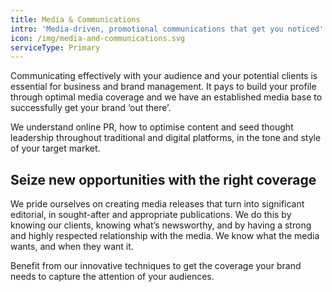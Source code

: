 ```yaml
---
title: Media & Communications
intro: 'Media-driven, promotional communications that get you noticed'
icon: /img/media-and-communications.svg
serviceType: Primary
---
```

Communicating effectively with your audience and your potential clients is 
essential for business and brand management. It pays to build your profile
through optimal media coverage and we have an established media base to
successfully get your brand ‘out there’.

We understand online PR, how to optimise content and seed thought leadership
throughout traditional and digital platforms, in the tone and style of your
target market.

## Seize new opportunities with the right coverage

We pride ourselves on creating media releases that turn into significant
editorial, in sought-after and appropriate publications. We do this by knowing
our clients, knowing what’s newsworthy, and by having a strong and highly
respected relationship with the media. We know what the media wants, and when
they want it.

Benefit from our innovative techniques to get the coverage your brand needs to
capture the attention of your audiences.
